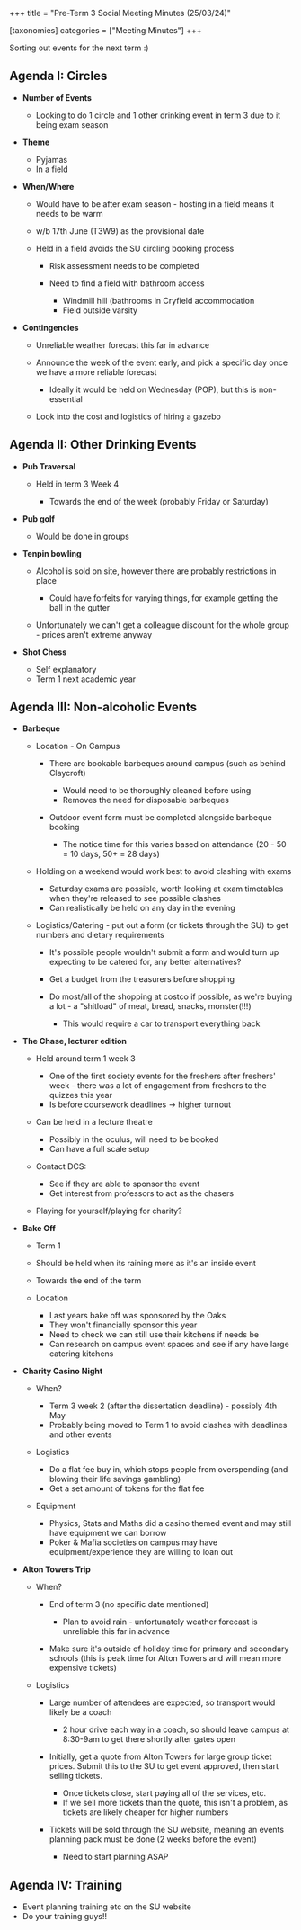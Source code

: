 +++
title = "Pre-Term 3 Social Meeting Minutes (25/03/24)"

[taxonomies]
categories = ["Meeting Minutes"]
+++

Sorting out events for the next term :) 

<!-- more --> 

## Agenda I: Circles

* **Number of Events** 

  * Looking to do 1 circle and 1 other drinking event in term 3 due to it being exam season 
* **Theme**

  * Pyjamas 
  * In a field
* **When/Where**

  * Would have to be after exam season - hosting in a field means it needs to be warm 
  * w/b 17th June (T3W9) as the provisional date 
  * Held in a field avoids the SU circling booking process

    * Risk assessment needs to be completed
    * Need to find a field with bathroom access 

      * Windmill hill (bathrooms in Cryfield accommodation
      * Field outside varsity 
* **Contingencies**

  * Unreliable weather forecast this far in advance 
  * Announce the week of the event early, and pick a specific day once we have a more reliable forecast

    * Ideally it would be held on Wednesday (POP), but this is non-essential
  * Look into the cost and logistics of hiring a gazebo 

## Agenda II: Other Drinking Events

* **Pub Traversal** 

  * Held in term 3 Week 4

    * Towards the end of the week (probably Friday or Saturday)
* **Pub golf** 

  * Would be done in groups 
* **Tenpin bowling** 

  * Alcohol is sold on site, however there are probably restrictions in place 

    * Could have forfeits for varying things, for example getting the ball in the gutter 
  * Unfortunately we can't get a colleague discount for the whole group - prices aren't extreme anyway
* **Shot Chess**

  * Self explanatory 
  * Term 1 next academic year

## Agenda III: Non-alcoholic Events

* **Barbeque**

  * Location - On Campus 

    * There are bookable barbeques around campus (such as behind Claycroft)

      * Would need to be thoroughly cleaned before using
      * Removes the need for disposable barbeques
    * Outdoor event form must be completed alongside barbeque booking 

      * The notice time for this varies based on attendance (20 - 50 = 10 days, 50+ = 28 days)
  * Holding on a weekend would work best to avoid clashing with exams 

    * Saturday exams are possible, worth looking at exam timetables when they're released to see possible clashes 
    * Can realistically be held on any day in the evening 
  * Logistics/Catering - put out a form (or tickets through the SU) to get numbers and dietary requirements 

    * It's possible people wouldn't submit a form and would turn up expecting to be catered for, any better alternatives? 
    * Get a budget from the treasurers before shopping 
    * Do most/all of the shopping at costco if possible, as we're buying a lot - a "shitload" of meat, bread, snacks, monster(!!!)

      * This would require a car to transport everything back 
* **The Chase, lecturer edition**

  * Held around term 1 week 3

    * One of the first society events for the freshers after freshers' week - there was a lot of engagement from freshers to the quizzes this year 
    * Is before coursework deadlines -> higher turnout 
  * Can be held in a lecture theatre

    * Possibly in the oculus, will need to be booked 
    * Can have a full scale setup 
  * Contact DCS:

    * See if they are able to sponsor the event 
    * Get interest from professors to act as the chasers 
  * Playing for yourself/playing for charity? 
* **Bake Off**

  * Term 1 
  * Should be held when its raining more as it's an inside event 
  * Towards the end of the term 
  * Location

    * Last years bake off was sponsored by the Oaks 
    * They won't financially sponsor this year 
    * Need to check we can still use their kitchens if needs be
    * Can research on campus event spaces and see if any have large catering kitchens 
* **Charity Casino Night**

  * When?

    * Term 3 week 2 (after the dissertation deadline) - possibly 4th May 
    * Probably being moved to Term 1 to avoid clashes with deadlines and other events 
  * Logistics 

    * Do a flat fee buy in, which stops people from overspending (and blowing their life savings gambling)
    * Get a set amount of tokens for the flat fee 
  * Equipment 

    * Physics, Stats and Maths did a casino themed event and may still have equipment we can borrow 
    * Poker & Mafia societies on campus may have equipment/experience they are willing to loan out
* **Alton Towers Trip**

  * When?

    * End of term 3 (no specific date mentioned)

      * Plan to avoid rain - unfortunately weather forecast is unreliable this far in advance 
    * Make sure it's outside of holiday time for primary and secondary schools (this is peak time for Alton Towers and will mean more expensive tickets) 
  * Logistics 

    * Large number of attendees are expected, so transport would likely be a coach 

      * 2 hour drive each way in a coach, so should leave campus at 8:30-9am to get there shortly after gates open 
    * Initially, get a quote from Alton Towers for large group ticket prices. Submit this to the SU to get event approved, then start selling tickets. 

      * Once tickets close, start paying all of the services, etc. 
      * If we sell more tickets than the quote, this isn't a problem, as tickets are likely cheaper for higher numbers 
    * Tickets will be sold through the SU website, meaning an events planning pack must be done (2 weeks before the event)

      * Need to start planning ASAP 

## Agenda IV: Training

* Event planning training etc on the SU website
* Do your training guys!!
